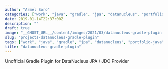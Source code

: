 ```yaml
---
author: "Armel Soro"
categories: ["work", "java", "gradle", "jpa", "datanucleus", "portfolio-java"]
date: 2019-01-14T22:37:00Z
description: ""
draft: true
image: "__GHOST_URL__/content/images/2021/03/datanucleus-gradle-plugin.png"
slug: "projects-datanucleus-gradle-plugin"
tags: ["work", "java", "gradle", "jpa", "datanucleus", "portfolio-java"]
title: "datanucleus-gradle-plugin"
---
```


Unofficial Gradle Plugin for DataNucleus JPA / JDO Provider

